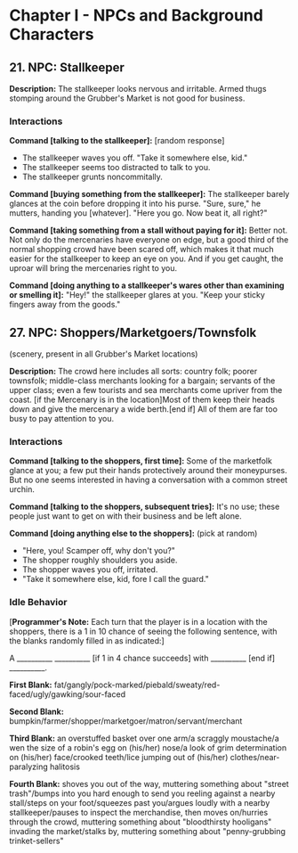 # Chapter I - NPCs and Background Characters

## 21. NPC: Stallkeeper

**Description:** 
The stallkeeper looks nervous and irritable. Armed thugs stomping around the Grubber's Market is not good for business.

### Interactions

**Command [talking to the stallkeeper]:** [random response]
- The stallkeeper waves you off. "Take it somewhere else, kid."
- The stallkeeper seems too distracted to talk to you.
- The stallkeeper grunts noncommitally.

**Command [buying something from the stallkeeper]:** 
The stallkeeper barely glances at the coin before dropping it into his purse. "Sure, sure," he mutters, handing you [whatever]. "Here you go. Now beat it, all right?"

**Command [taking something from a stall without paying for it]:** 
Better not. Not only do the mercenaries have everyone on edge, but a good third of the normal shopping crowd have been scared off, which makes it that much easier for the stallkeeper to keep an eye on you. And if you get caught, the uproar will bring the mercenaries right to you.

**Command [doing anything to a stallkeeper's wares other than examining or smelling it]:** 
"Hey!" the stallkeeper glares at you. "Keep your sticky fingers away from the goods."

## 27. NPC: Shoppers/Marketgoers/Townsfolk 
(scenery, present in all Grubber's Market locations)

**Description:** 
The crowd here includes all sorts: country folk; poorer townsfolk; middle-class merchants looking for a bargain; servants of the upper class; even a few tourists and sea merchants come upriver from the coast. [if the Mercenary is in the location]Most of them keep their heads down and give the mercenary a wide berth.[end if] All of them are far too busy to pay attention to you.

### Interactions

**Command [talking to the shoppers, first time]:** 
Some of the marketfolk glance at you; a few put their hands protectively around their moneypurses. But no one seems interested in having a conversation with a common street urchin.

**Command [talking to the shoppers, subsequent tries]:** 
It's no use; these people just want to get on with their business and be left alone.

**Command [doing anything else to the shoppers]:** (pick at random)
- "Here, you! Scamper off, why don't you?"
- The shopper roughly shoulders you aside.
- The shopper waves you off, irritated.
- "Take it somewhere else, kid, fore I call the guard."

### Idle Behavior

[**Programmer's Note:** Each turn that the player is in a location with the shoppers, there is a 1 in 10 chance of seeing the following sentence, with the blanks randomly filled in as indicated:]

A __________ __________ [if 1 in 4 chance succeeds] with __________ [end if] __________.

**First Blank:** 
fat/gangly/pock-marked/piebald/sweaty/red-faced/ugly/gawking/sour-faced

**Second Blank:** 
bumpkin/farmer/shopper/marketgoer/matron/servant/merchant

**Third Blank:** 
an overstuffed basket over one arm/a scraggly moustache/a wen the size of a robin's egg on (his/her) nose/a look of grim determination on (his/her) face/crooked teeth/lice jumping out of (his/her) clothes/near-paralyzing halitosis

**Fourth Blank:** 
shoves you out of the way, muttering something about "street trash"/bumps into you hard enough to send you reeling against a nearby stall/steps on your foot/squeezes past you/argues loudly with a nearby stallkeeper/pauses to inspect the merchandise, then moves on/hurries through the crowd, muttering something about "bloodthirsty hooligans" invading the market/stalks by, muttering something about "penny-grubbing trinket-sellers"
